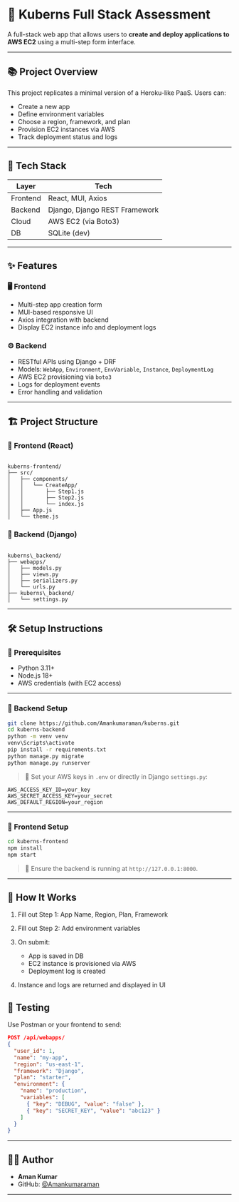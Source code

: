 # 🚀 Kuberns Full Stack Assessment

A full-stack web app that allows users to **create and deploy applications to AWS EC2** using a multi-step form interface.

---

## 📚 Project Overview

This project replicates a minimal version of a Heroku-like PaaS. Users can:

- Create a new app
- Define environment variables
- Choose a region, framework, and plan
- Provision EC2 instances via AWS
- Track deployment status and logs

---

## 🧱 Tech Stack

| Layer     | Tech                        |
|-----------|-----------------------------|
| Frontend  | React, MUI, Axios           |
| Backend   | Django, Django REST Framework |
| Cloud     | AWS EC2 (via Boto3)         |
| DB        | SQLite (dev)                |

---

## ✨ Features

### 🖥️ Frontend
- Multi-step app creation form
- MUI-based responsive UI
- Axios integration with backend
- Display EC2 instance info and deployment logs

### ⚙️ Backend
- RESTful APIs using Django + DRF
- Models: `WebApp`, `Environment`, `EnvVariable`, `Instance`, `DeploymentLog`
- AWS EC2 provisioning via `boto3`
- Logs for deployment events
- Error handling and validation

---

## 🏗️ Project Structure

### 📁 Frontend (React)
```

kuberns-frontend/
├── src/
│   ├── components/
│   │   └── CreateApp/
│   │       ├── Step1.js
│   │       ├── Step2.js
│   │       └── index.js
│   ├── App.js
│   └── theme.js

```

### 📁 Backend (Django)
```

kuberns\_backend/
├── webapps/
│   ├── models.py
│   ├── views.py
│   ├── serializers.py
│   └── urls.py
├── kuberns\_backend/
│   └── settings.py

````

---

## 🛠️ Setup Instructions

### 🔹 Prerequisites
- Python 3.11+
- Node.js 18+
- AWS credentials (with EC2 access)

---

### 🔸 Backend Setup

```bash
git clone https://github.com/Amankumaraman/kuberns.git
cd kuberns-backend
python -m venv venv
venv\Scripts\activate
pip install -r requirements.txt
python manage.py migrate
python manage.py runserver
````

> 🔐 Set your AWS keys in `.env` or directly in Django `settings.py`:

```env
AWS_ACCESS_KEY_ID=your_key
AWS_SECRET_ACCESS_KEY=your_secret
AWS_DEFAULT_REGION=your_region
```

---

### 🔸 Frontend Setup

```bash
cd kuberns-frontend
npm install
npm start
```

> 📌 Ensure the backend is running at `http://127.0.0.1:8000`.

---

## 🚀 How It Works

1. Fill out Step 1: App Name, Region, Plan, Framework
2. Fill out Step 2: Add environment variables
3. On submit:

   * App is saved in DB
   * EC2 instance is provisioned via AWS
   * Deployment log is created
4. Instance and logs are returned and displayed in UI


## 🧪 Testing

Use Postman or your frontend to send:

```json
POST /api/webapps/
{
  "user_id": 1,
  "name": "my-app",
  "region": "us-east-1",
  "framework": "Django",
  "plan": "starter",
  "environment": {
    "name": "production",
    "variables": [
      { "key": "DEBUG", "value": "false" },
      { "key": "SECRET_KEY", "value": "abc123" }
    ]
  }
}
```

---

## 🧑‍💻 Author

* **Aman Kumar**
* GitHub: [@Amankumaraman](https://github.com/Amankumaraman)

---
